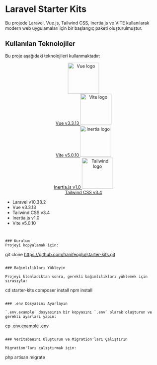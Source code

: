# Laravel Starter Kits

Bu projede Laravel, Vue.js, Tailwind CSS, Inertia.js ve VITE kullanılarak modern web uygulamaları için bir başlangıç paketi oluşturulmuştur.

## Kullanılan Teknolojiler

Bu proje aşağıdaki teknolojileri kullanmaktadır:

<p align="center">
  <a href="#" target="_blank" rel="noopener noreferrer">
    <img width="100" src="https://avatars.githubusercontent.com/u/6128107?" alt="Vue logo">
    <br>Vue v3.3.13
  </a>
  <a href="#" target="_blank" rel="noopener noreferrer">
    <img width="100" src="https://vitejs.dev/logo.svg" alt="Vite logo">
    <br>Vite v5.0.10
  </a>
  <a href="#" target="_blank" rel="noopener noreferrer">
    <img width="100" src="https://avatars.githubusercontent.com/u/47703742?" alt="Inertia logo">
    <br>Inertia.js v1.0
  </a>
  <a href="#" target="_blank" rel="noopener noreferrer">
    <img width="100" src="https://avatars.githubusercontent.com/u/67109815" alt="Tailwind logo">
    <br>Tailwind CSS v3.4
  </a>
  <!-- Diğer logolar ve versiyonları -->
</p>

- Laravel v10.38.2
- Vue v3.3.13
- Tailwind CSS v3.4
- Inertia.js v1.0
- Vite v5.0.10
```


### Kurulum
Projeyi kopyalamak için:
```
git clone https://github.com/hanifeoglu/starter-kits.git
```

### Bağımlılıkları Yükleyin

Projeyi klonladıktan sonra, gerekli bağımlılıkları yüklemek için sırasıyla:
```
cd starter-kits
composer install
npm install
```

### .env Dosyasını Ayarlayın

`.env.example` dosyasının bir kopyasını `.env` olarak oluşturun ve gerekli ayarları yapın:
```
cp .env.example .env
```

### Veritabanını Oluşturun ve Migration'ları Çalıştırın

Migration'ları çalıştırmak için:
```
php artisan migrate
```